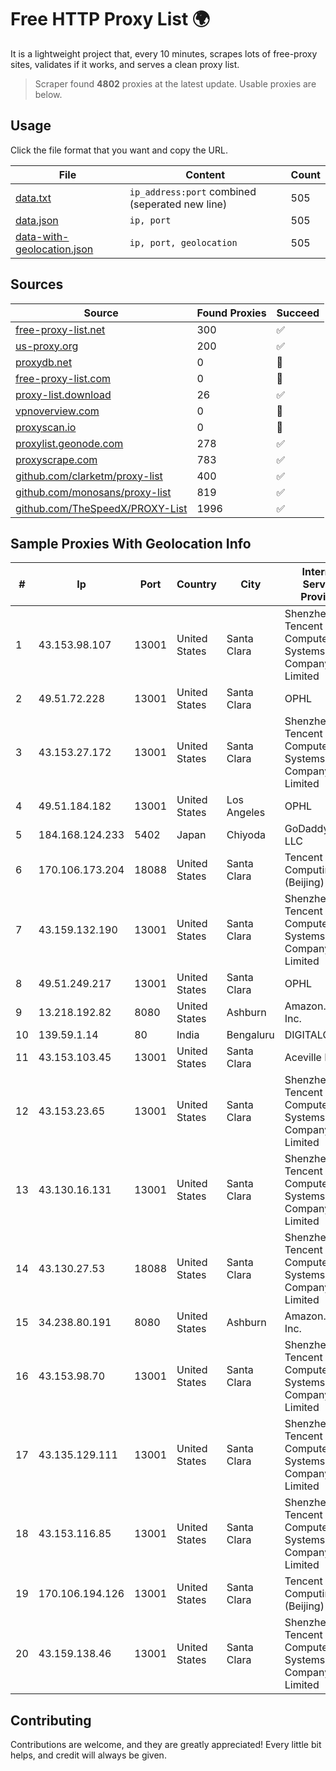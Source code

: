 
# Free HTTP Proxy List 🌍

It is a lightweight project that, every 10 minutes, scrapes lots of free-proxy sites, validates if it works, and serves a clean proxy list.


> Scraper found **4802** proxies at the latest update. Usable proxies are below.

## Usage

Click the file format that you want and copy the URL.


|File|Content|Count|
|----|-------|-----|
|[data.txt](https://raw.githubusercontent.com/themiralay/Proxy-List-World/master/data.txt)|`ip_address:port` combined (seperated new line)|505|
|[data.json](https://raw.githubusercontent.com/themiralay/Proxy-List-World/master/data.json)|`ip, port`|505|
|[data-with-geolocation.json](https://raw.githubusercontent.com/themiralay/Proxy-List-World/master/data-with-geolocation.json)|`ip, port, geolocation`|505|

## Sources

|Source|Found Proxies|Succeed|
|------|-------------|-------|
|[free-proxy-list.net](https://free-proxy-list.net)|300|✅|
|[us-proxy.org](https://www.us-proxy.org)|200|✅|
|[proxydb.net](http://proxydb.net)|0|🚫|
|[free-proxy-list.com](https://free-proxy-list.com/?page=&port=&type%5B%5D=http&type%5B%5D=https&up_time=0&search=Search)|0|🚫|
|[proxy-list.download](https://www.proxy-list.download/HTTP)|26|✅|
|[vpnoverview.com](https://vpnoverview.com/privacy/anonymous-browsing/free-proxy-servers)|0|🚫|
|[proxyscan.io](https://www.proxyscan.io)|0|🚫|
|[proxylist.geonode.com](https://proxylist.geonode.com/api/proxy-list?limit=300&page=1&sort_by=lastChecked&sort_type=desc&protocols=http,https)|278|✅|
|[proxyscrape.com](https://api.proxyscrape.com/v2/?request=displayproxies&protocol=http&timeout=10000&country=all&ssl=all&anonymity=all)|783|✅|
|[github.com/clarketm/proxy-list](https://raw.githubusercontent.com/clarketm/proxy-list/master/proxy-list-raw.txt)|400|✅|
|[github.com/monosans/proxy-list](https://raw.githubusercontent.com/monosans/proxy-list/main/proxies/http.txt)|819|✅|
|[github.com/TheSpeedX/PROXY-List](https://raw.githubusercontent.com/TheSpeedX/PROXY-List/master/http.txt)|1996|✅|


## Sample Proxies With Geolocation Info

|#|Ip|Port|Country|City|Internet Service Provider|
|-|--|----|-------|----|-------------------------|
|1|43.153.98.107|13001|United States|Santa Clara|Shenzhen Tencent Computer Systems Company Limited|
|2|49.51.72.228|13001|United States|Santa Clara|OPHL|
|3|43.153.27.172|13001|United States|Santa Clara|Shenzhen Tencent Computer Systems Company Limited|
|4|49.51.184.182|13001|United States|Los Angeles|OPHL|
|5|184.168.124.233|5402|Japan|Chiyoda|GoDaddy.com, LLC|
|6|170.106.173.204|18088|United States|Santa Clara|Tencent Cloud Computing (Beijing) Co|
|7|43.159.132.190|13001|United States|Santa Clara|Shenzhen Tencent Computer Systems Company Limited|
|8|49.51.249.217|13001|United States|Santa Clara|OPHL|
|9|13.218.192.82|8080|United States|Ashburn|Amazon.com, Inc.|
|10|139.59.1.14|80|India|Bengaluru|DIGITALOCEAN|
|11|43.153.103.45|13001|United States|Santa Clara|Aceville Pte.ltd|
|12|43.153.23.65|13001|United States|Santa Clara|Shenzhen Tencent Computer Systems Company Limited|
|13|43.130.16.131|13001|United States|Santa Clara|Shenzhen Tencent Computer Systems Company Limited|
|14|43.130.27.53|18088|United States|Santa Clara|Shenzhen Tencent Computer Systems Company Limited|
|15|34.238.80.191|8080|United States|Ashburn|Amazon.com, Inc.|
|16|43.153.98.70|13001|United States|Santa Clara|Shenzhen Tencent Computer Systems Company Limited|
|17|43.135.129.111|13001|United States|Santa Clara|Shenzhen Tencent Computer Systems Company Limited|
|18|43.153.116.85|13001|United States|Santa Clara|Shenzhen Tencent Computer Systems Company Limited|
|19|170.106.194.126|13001|United States|Santa Clara|Tencent Cloud Computing (Beijing) Co|
|20|43.159.138.46|13001|United States|Santa Clara|Shenzhen Tencent Computer Systems Company Limited|



## Contributing

Contributions are welcome, and they are greatly appreciated! Every
little bit helps, and credit will always be given.

